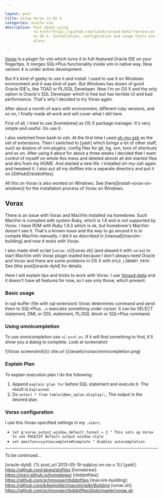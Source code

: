 ```yaml
---

layout: post  
title: Using Vorax in OS X  
categories: oracle vim  
description: Post about using
             <a href="https://github.com/talek/vorax4-beta">Vorax</a>
             on OS X. Installation, configuration and usage hints are in one
             place.

---
```


[Vorax] is a plugin for vim which turns it to full-featured Oracle IDE
on your fingertips. It merges SQL\*Plus functionality inside vim in native way.
Now version 4 is under active development.

But it's kind of geeky to use it and install. I used to use it on Windows
environment and it was kind of pain. But Windows has dozen of good Oracle
IDE's, like TOAD or PL/SQL Developer. Now I'm on OS X and the only option is
Oracle's SQL Developer which is free but has terrible UI and bad performance.
That's why I decided to try Vorax again.

After about a month of wars with environment, different ruby versions, and so
on, I finally made all work and will cover what I did here.

First of all, I tried to use [homebrew] as OS X package manager.
It's very simple and useful. Go use it.

I also switched from bash to zsh. At the first time I used [oh-my-zsh]
as the set of extensions. Then I switched to [yadr] which brings a lot of
other staff, such as dozens of vim plugins, config files for git, hg, svn, tons
of shortcuts and so on. After using it about for about a three weeks I decided
that I want control of myself on whole this mess and deleted almost all
dot-started files and dirs from my HOME. And started a new life. I installed
oh-my-zsh again and tweaked it. I also put all my dotfiles into a separate
directory and put it on [GitHub][rbddotfiles].

All this on Vorax is also worked on Windows. See
[here][install-vorax-on-windows] for the installation
process of Vorax on Windows.

## Vorax

There is an issue with Vorax and MacVim installed via homebrew. Such MacVim is
compiled with system Ruby, which is 1.8 and is not supported by Vorax. I have
RVM with Ruby 1.9.3 which is ok, but homebrew's MacVim doesn't see it. That's a
known issue and the way to go around it is to compile MacVim manually. I did it
as described in [manual][macvim-building] and now it woks with Vorax.

I also made shell script [`vorax.sh`][vorax.sh] (and aliased it with `vorax`)
to start MacVim with Vorax plugin loaded because I don't always need Oracle and
Vorax and there are some problems in OS X with `DYLD_LIBRARY_PATH`. See
[this post][oracle-dyld] for details.

Here I will explain tips and tricks to work with Vorax. I use
[Vorax4-beta] and it doesn't have all features for now, so I use
only those, which present.

### Basic usage

In sql-buffer (file with sql extension) Vorax determines command and send them
to SQL\*Plus. `,e` executes something under cursor. It can be SELECT statement,
DML or DDL statement, PL/SQL block or SQL\*Plus command.

### Using omnicompletion

To use omnicompletion use `<C-x><C-o>`. If it will find something to find, it'll
show you a dialog to complete. Look at screenshot:

![Vorax screenshot]({{ site.url }}/assets/vorax/omnicompletion.png)

### Explain Plan

To explain execution plan I do the following:

1. Append `explain plan for` before SQL statement and execute it. The result is `Explained`.
2. Do `select * from table(dbms_xplan.display);`. The output is the desired plan.

### Vorax configuration

I use this Vorax-specified settings in my `.vimrc`:

* `let g:vorax_output_window_default_funnel = 2 " This sets up Vorax to use PAGEZIP default output window style`
* `set omnifunc=syntaxcomplete#Complete " Enables autocompletion`

---

To be continued...


[Vorax]: http://vorax-ide.blogspot.com
[Vorax4-beta]: https://github.com/talek/vorax4-beta
[oh-my-zsh]: https://github.com/robbyrussell/oh-my-zsh
[oracle-dyld]: {% post_url 2013-05-19-sqlplus-on-os-x %}
[yadr]: https://github.com/skwp/dotfiles
[homebrew]: https://mxcl.github.io/homebrew/
[rbddotfiles]: https://github.com/schmooser/rbddotfiles
[macvim-building]: https://github.com/b4winckler/macvim/wiki/Building
[vorax.sh]: https://github.com/schmooser/rbddotfiles/blob/master/vorax.sh
